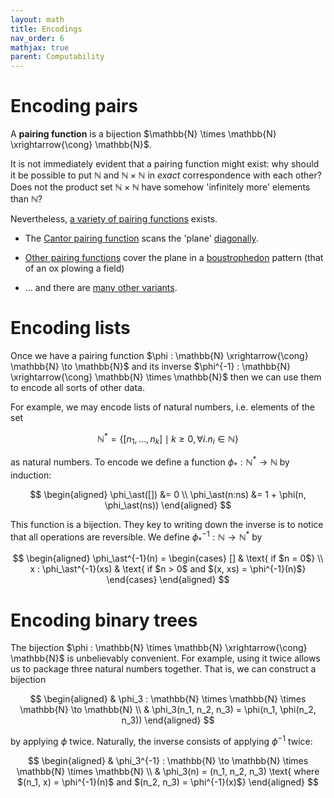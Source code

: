 ```yaml
---
layout: math
title: Encodings
nav_order: 6
mathjax: true
parent: Computability
---
```


# Encoding pairs

A __pairing function__ is a bijection $\mathbb{N} \times \mathbb{N}
\xrightarrow{\cong} \mathbb{N}$.

It is not immediately evident that a pairing function might exist: why should
it be possible to put $\mathbb{N}$ and $\mathbb{N} \times \mathbb{N}$ in
*exact* correspondence with each other? Does not the product set $\mathbb{N}
\times \mathbb{N}$ have somehow 'infinitely more' elements than $\mathbb{N}$?

Nevertheless, [a variety of pairing
functions](https://en.wikipedia.org/wiki/Pairing_function) exists.

* The [Cantor pairing
  function](https://en.wikipedia.org/wiki/Pairing_function#Cantor_pairing_function)
  scans the 'plane'
  [diagonally](https://en.wikipedia.org/wiki/Pairing_function#/media/File:Cantor's_Pairing_Function.svg).

* [Other pairing functions](https://en.wikipedia.org/wiki/Pairing_function#/media/File:Diagonal_argument.svg) cover the plane in a [boustrophedon](https://en.wikipedia.org/wiki/Boustrophedon) pattern (that of an ox plowing a field)

* ... and there are [many other variants](https://mathworld.wolfram.com/PairingFunction.html).

# Encoding lists

Once we have a pairing function $\phi : \mathbb{N} \xrightarrow{\cong}
\mathbb{N} \to \mathbb{N}$ and its inverse $\phi^{-1} : \mathbb{N}
\xrightarrow{\cong} \mathbb{N} \times \mathbb{N}$ then we can use them to
encode all sorts of other data.

For example, we may encode lists of natural numbers, i.e. elements of the set

$$
  \mathbb{N}^\ast = \{ [n_1, \dots, n_k] \mid k \geq 0, \forall i. n_i \in \mathbb{N} \}
$$

as natural numbers. To encode we define a function $\phi_\ast :
\mathbb{N}^\ast \to \mathbb{N}$ by induction:

$$
  \begin{aligned}
    \phi_\ast([])   &= 0 \\
    \phi_\ast(n:ns) &= 1 + \phi(n, \phi_\ast(ns))
  \end{aligned}
$$

This function is a bijection. They key to writing down the inverse is to
notice that all operations are reversible. We define $\phi_\ast^{-1} :
\mathbb{N} \to \mathbb{N}^\ast$ by

$$
  \begin{aligned}
    \phi_\ast^{-1}(n) = \begin{cases}
      []                     & \text{ if $n = 0$} \\
      x : \phi_\ast^{-1}(xs) & \text{ if $n > 0$ and $(x, xs) = \phi^{-1}(n)$}
    \end{cases}
  \end{aligned}
$$

# Encoding binary trees

The bijection $\phi : \mathbb{N} \times \mathbb{N} \xrightarrow{\cong}
\mathbb{N}$ is unbelievably convenient. For example, using it twice allows us to package three natural numbers together. That is, we can construct a bijection

$$
  \begin{aligned}
  & \phi_3 : \mathbb{N} \times \mathbb{N} \times \mathbb{N} \to \mathbb{N} \\
  & \phi_3(n_1, n_2, n_3) = \phi(n_1, \phi(n_2, n_3))
  \end{aligned}
$$

by applying $\phi$ twice. Naturally, the inverse consists of applying
$\phi^{-1}$ twice:

$$
  \begin{aligned}
  & \phi_3^{-1} : \mathbb{N} \to \mathbb{N} \times \mathbb{N} \times \mathbb{N} \\
  & \phi_3(n) = (n_1, n_2, n_3) \text{ where $(n_1, x) = \phi^{-1}(n)$ and $(n_2, n_3) = \phi^{-1}(x)$}
  \end{aligned}
$$